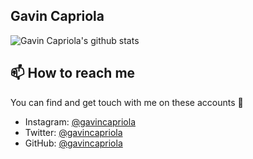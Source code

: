 ## Gavin Capriola

![Gavin Capriola's github stats](https://github-readme-stats.vercel.app/api?username=gavincapriola&count_private=true&show_icons=true&theme=radical)

## 📫 How to reach me

You can find and get touch with me on these accounts 👀
- Instagram: [@gavincapriola](https://www.instagram.com/gavincapriola/)
- Twitter: [@gavincapriola](https://twitter.com/gavincapriola)
- GitHub: [@gavincapriola](https://github.com/gavincapriola)
